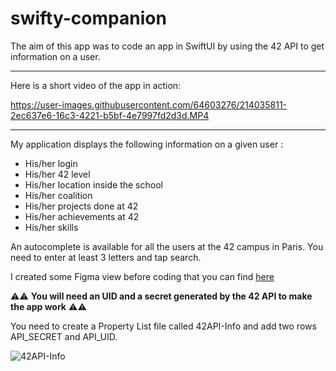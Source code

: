 # swifty-companion

The aim of this app was to code an app in SwiftUI by using the 42 API to get information on a user.

----

Here is a short video of the app in action:

https://user-images.githubusercontent.com/64603276/214035811-2ec637e6-16c3-4221-b5bf-4e7997fd2d3d.MP4

---- 

My application displays the following information on a given user :
* His/her login
* His/her 42 level
* His/her location inside the school
* His/her coalition
* His/her projects done at 42
* His/her achievements at 42
* His/her skills

An autocomplete is available for all the users at the 42 campus in Paris. You need to enter at least 3 letters and tap search.

I created some Figma view before coding that you can find [here](https://github.com/llescure/swifty-companion/tree/main/swifty-companion/swifty-companion/Preview%20Content/Preview%20Assets.xcassets/Figma)

:warning::warning: **You will need an UID and a secret generated by the 42 API to make the app work** :warning::warning:

You need to create a Property List file called 42API-Info and add two rows API_SECRET and API_UID.

![42API-Info](https://user-images.githubusercontent.com/64603276/214023668-446decd3-ca83-4c40-ad33-d35d16470699.jpg)
